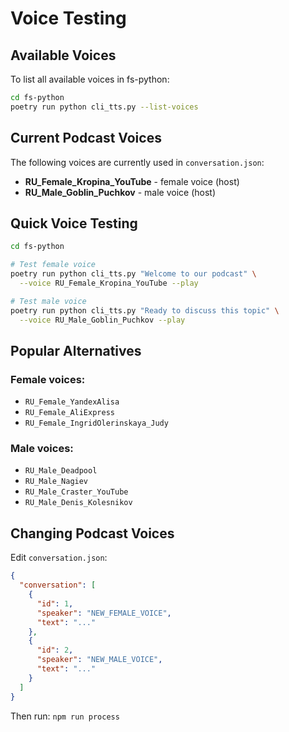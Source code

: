 # Voice Testing

## Available Voices

To list all available voices in fs-python:

```bash
cd fs-python
poetry run python cli_tts.py --list-voices
```

## Current Podcast Voices

The following voices are currently used in `conversation.json`:

- **RU_Female_Kropina_YouTube** - female voice (host)
- **RU_Male_Goblin_Puchkov** - male voice (host)

## Quick Voice Testing

```bash
cd fs-python

# Test female voice
poetry run python cli_tts.py "Welcome to our podcast" \
  --voice RU_Female_Kropina_YouTube --play

# Test male voice
poetry run python cli_tts.py "Ready to discuss this topic" \
  --voice RU_Male_Goblin_Puchkov --play
```

## Popular Alternatives

### Female voices:
- `RU_Female_YandexAlisa`
- `RU_Female_AliExpress`
- `RU_Female_IngridOlerinskaya_Judy`

### Male voices:
- `RU_Male_Deadpool`
- `RU_Male_Nagiev`
- `RU_Male_Craster_YouTube`
- `RU_Male_Denis_Kolesnikov`

## Changing Podcast Voices

Edit `conversation.json`:

```json
{
  "conversation": [
    {
      "id": 1,
      "speaker": "NEW_FEMALE_VOICE",
      "text": "..."
    },
    {
      "id": 2,
      "speaker": "NEW_MALE_VOICE", 
      "text": "..."
    }
  ]
}
```

Then run: `npm run process`
